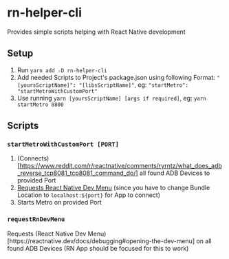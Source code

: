 # rn-helper-cli
Provides simple scripts helping with React Native development

## Setup
1. Run `yarn add -D rn-helper-cli`
2. Add needed Scripts to Project's package.json using following Format: `"[yoursScriptName]": "[libsScriptName]"`, eg: `"startMetro": "startMetroWithCustomPort"`
3. Use running `yarn [yoursScriptName] [args if required]`, eg: `yarn startMetro 8800`

## Scripts
### `startMetroWithCustomPort [PORT]`
1. (Connects)[https://www.reddit.com/r/reactnative/comments/ryrntz/what_does_adb_reverse_tcp8081_tcp8081_command_do/] all found ADB Devices to provided Port
2. [Requests React Native Dev Menu](#requestRnDevMenu) (since you have to change Bundle Location to `localhost:${port}` for App to connect)
3. Starts Metro on provided Port

<h3 id="requestRnDevMenu"><code>requestRnDevMenu</code></h3>
Requests (React Native Dev Menu)[https://reactnative.dev/docs/debugging#opening-the-dev-menu] on all found ADB Devices (RN App should be focused for this to work)
